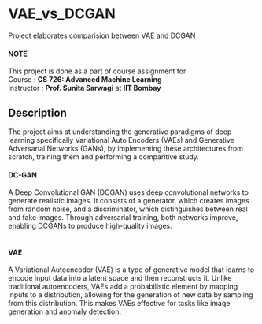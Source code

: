 # VAE_vs_DCGAN
Project elaborates comparision between VAE and DCGAN

#### NOTE
This project is done as a part of course assignment for<br>
 Course : __CS 726: Advanced Machine Learning__ <br>
 Instructor :  __Prof. Sunita Sarwagi__ at __IIT Bombay__

## Description
The project aims at understanding the generative paradigms of deep learning specifically Variational Auto Encoders (VAEs) and Generative Adversarial Networks (GANs), by implementing these architectures from scratch, training them and performing a comparitive study.

#### DC-GAN
A Deep Convolutional GAN (DCGAN) uses deep convolutional networks to generate realistic images. It consists of a generator, which creates images from random noise, and a discriminator, which distinguishes between real and fake images. Through adversarial training, both networks improve, enabling DCGANs to produce high-quality images.<br><br>

#### VAE
A Variational Autoencoder (VAE) is a type of generative model that learns to encode input data into a latent space and then reconstructs it. Unlike traditional autoencoders, VAEs add a probabilistic element by mapping inputs to a distribution, allowing for the generation of new data by sampling from this distribution. This makes VAEs effective for tasks like image generation and anomaly detection.<br>

